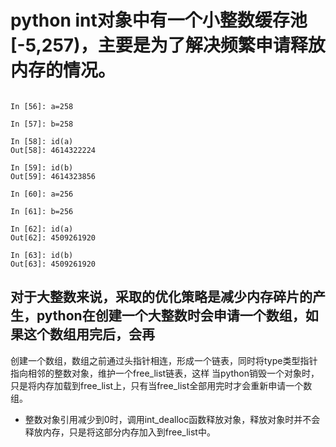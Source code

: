 # python int对象中有一个小整数缓存池[-5,257)，主要是为了解决频繁申请释放内存的情况。
```

In [56]: a=258

In [57]: b=258

In [58]: id(a)
Out[58]: 4614322224

In [59]: id(b)
Out[59]: 4614323856

In [60]: a=256

In [61]: b=256

In [62]: id(a)
Out[62]: 4509261920

In [63]: id(b)
Out[63]: 4509261920
```
## 对于大整数来说，采取的优化策略是减少内存碎片的产生，python在创建一个大整数时会申请一个数组，如果这个数组用完后，会再
创建一个数组，数组之前通过头指针相连，形成一个链表，同时将type类型指针指向相邻的整数对象，维护一个free_list链表，这样
当python销毁一个对象时，只是将内存加载到free_list上，只有当free_list全部用完时才会重新申请一个数组。

- 整数对象引用减少到0时，调用int_dealloc函数释放对象，释放对象时并不会释放内存，只是将这部分内存加入到free_list中。